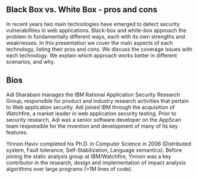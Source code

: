 ## Black Box vs. White Box - pros and cons

In recent years two main technologies have emerged to detect security
vulnerabilities in web applications. Black-box and white-box approach
the problem in fundamentally different ways, each with its own strengths
and weaknesses. In this presentation we cover the main aspects of each
technology, listing their pros and cons. We discuss the coverage issues
with each technology. We explain which approach works better in
different scenarios, and why.

## Bios

Adi Sharabani manages the IBM Rational Application Security Research
Group, responsible for product and industry research activities that
pertain to Web application security. Adi joined IBM through the
acquisition of Watchfire, a market leader in web application security
testing. Prior to security research, Adi was a senior software developer
on the AppScan team responsible for the invention and development of
many of its key features.

Yinnon Haviv completed his Ph.D. in Computer Science in 2006
(Distributed system, Fault tolerance, Self-Stabilization, Language
semantics). Before joining the static analysis group at IBM/Watchfire,
Yinnon was a key contributor in the research, design and implementation
of impact analysis algorithms over large programs (\>1M lines of code).